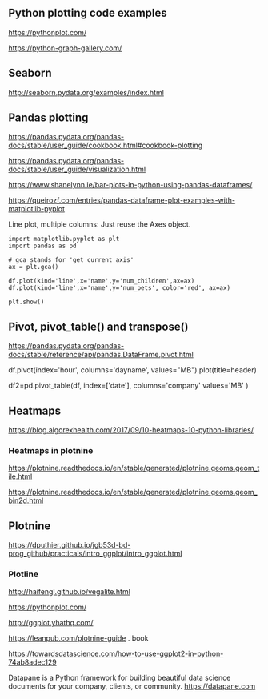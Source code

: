 
## Python plotting code examples

https://pythonplot.com/

https://python-graph-gallery.com/

## Seaborn

http://seaborn.pydata.org/examples/index.html

## Pandas plotting 

https://pandas.pydata.org/pandas-docs/stable/user_guide/cookbook.html#cookbook-plotting

https://pandas.pydata.org/pandas-docs/stable/user_guide/visualization.html


https://www.shanelynn.ie/bar-plots-in-python-using-pandas-dataframes/

https://queirozf.com/entries/pandas-dataframe-plot-examples-with-matplotlib-pyplot

 
Line plot, multiple columns:
Just reuse the Axes object.
```
import matplotlib.pyplot as plt
import pandas as pd

# gca stands for 'get current axis'
ax = plt.gca()

df.plot(kind='line',x='name',y='num_children',ax=ax)
df.plot(kind='line',x='name',y='num_pets', color='red', ax=ax)

plt.show()
```

## Pivot, pivot_table() and transpose()

https://pandas.pydata.org/pandas-docs/stable/reference/api/pandas.DataFrame.pivot.html

df.pivot(index='hour', columns='dayname', values="MB").plot(title=header)

df2=pd.pivot_table(df, index=['date'], columns='company' values='MB'  )

## Heatmaps

https://blog.algorexhealth.com/2017/09/10-heatmaps-10-python-libraries/

### Heatmaps in plotnine
https://plotnine.readthedocs.io/en/stable/generated/plotnine.geoms.geom_tile.html

https://plotnine.readthedocs.io/en/stable/generated/plotnine.geoms.geom_bin2d.html

## Plotnine

https://dputhier.github.io/jgb53d-bd-prog_github/practicals/intro_ggplot/intro_ggplot.html


### Plotline

<http://haifengl.github.io/vegalite.html>

<https://pythonplot.com/>

<http://ggplot.yhathq.com/>

<https://leanpub.com/plotnine-guide> . book

<https://towardsdatascience.com/how-to-use-ggplot2-in-python-74ab8adec129>


Datapane is a Python framework for building beautiful data science documents for your company, clients, or community.
<https://datapane.com>
